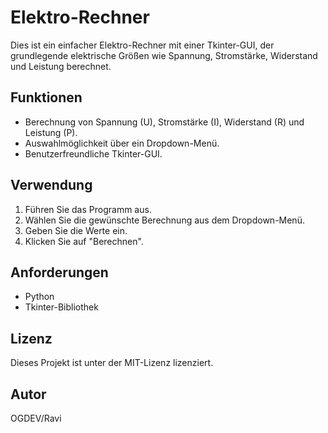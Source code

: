 # Elektro-Rechner

Dies ist ein einfacher Elektro-Rechner mit einer Tkinter-GUI, der grundlegende elektrische Größen wie Spannung, Stromstärke, Widerstand und Leistung berechnet.

## Funktionen

- Berechnung von Spannung (U), Stromstärke (I), Widerstand (R) und Leistung (P).
- Auswahlmöglichkeit über ein Dropdown-Menü.
- Benutzerfreundliche Tkinter-GUI.

## Verwendung

1. Führen Sie das Programm aus.
2. Wählen Sie die gewünschte Berechnung aus dem Dropdown-Menü.
3. Geben Sie die Werte ein.
4. Klicken Sie auf "Berechnen".

## Anforderungen

- Python
- Tkinter-Bibliothek

## Lizenz

Dieses Projekt ist unter der MIT-Lizenz lizenziert.

## Autor

OGDEV/Ravi
